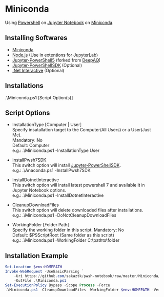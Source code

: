 # Miniconda
Using [Powershell](https://github.com/PowerShell/PowerShell) on [Jupyter Notebook](https://jupyter.org/) on [Miniconda](https://docs.conda.io/en/latest/miniconda.html).  

## Installing Softwares
- [Miniconda](https://docs.conda.io/en/latest/miniconda.html)
- [Node.js](https://nodejs.org/) (Use in extentions for JupyterLab)
- [Jupyter-PowerShell5](https://github.com/sakaztk/Jupyter-PowerShellSDK/tree/powershellsdk/Jupyter-PowerShell5) (forked from [DeepAQ](https://github.com/DeepAQ/Jupyter-PowerShell5))
- [Jupyter-PowerShellSDK](https://github.com/sakaztk/Jupyter-PowerShellSDK) (Optional)
- [.Net Interactive](https://github.com/dotnet/interactive) (Optional)

## Installations
.\Miniconda.ps1 [Script Option(s)]
## Script Options
- InstallationType [Computer | User]   
Specify insatallation target to the Computer(All Users) or a User(Just Me).  
Mandatory: No  
Default: Computer  
e.g.: .\Miniconda.ps1 -InstallationType User

- InstallPwsh7SDK  
This switch option will install [Jupyter-PowerShellSDK](https://github.com/sakaztk/Jupyter-PowerShellSDK).  
e.g.: .\Anaconda.ps1 -InstallPwsh7SDK

- InstallDotnetInteractive  
This switch option will install latest powershell 7 and available it in Jupyter Notebook options.  
e.g.: .\Miniconda.ps1 -InstallDotnetInteractive

- CleanupDownloadFiles  
This switch option will delete downloaded files after installations.  
e.g.: .\Miniconda.ps1 -DoNotCleanupDownloadFiles

- WorkingFolder [Folder Path]  
Specify the working folder in this script.
Mandatory: No  
Default: $PSScriptRoot (Same folder as this script)  
e.g.: .\Miniconda.ps1 -WorkingFolder C:\pathto\folder

## Installation Example
``` PowerShell
Set-Location $env:HOMEPATH
Invoke-WebRequest -UseBasicParsing `
    -Uri https://github.com/sakaztk/pwsh-notebook/raw/master/Miniconda/Miniconda.ps1 `
    -OutFile .\Miniconda.ps1
Set-ExecutionPolicy Bypass -Scope Process -Force
.\Miniconda.ps1 -CleanupDownloadFiles -WorkingFolder $env:HOMEPATH -Verbose
```